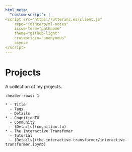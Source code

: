 ```yaml
---
html_meta:
  "custom-script": |
<script src="https://utteranc.es/client.js"
    repo="joshcarp/ml-notes"
    issue-term="pathname"
    theme="github-light"
    crossorigin="anonymous"
    async>
</script>
---
```


# Projects

A collection of my projects.

```{list-table}
:header-rows: 1

* - Title
  - Tags
  - Details
* - CognitionTO
  - Community
  - [Details](cognition.to)
* - The Interactive Transfomer
  - Tutorial
  - [Details](the-interactive-transformer/interactive-transformer.ipynb)
